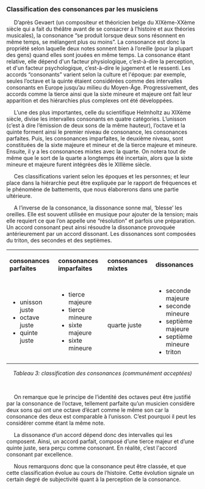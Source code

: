 ### Classification des consonances par les musiciens

<p>&nbsp;&nbsp;&nbsp;&nbsp;
D’après Gevaert (un compositeur et théoricien belge du XIXème-XXème siècle qui a fait du théâtre avant de se consacrer à l’histoire et aux théories musicales), la consonance “se produit lorsque deux sons résonnent en même temps, se mélangent plus ou moins”. La consonance est donc la propriété selon laquelle deux notes sonnent bien à l’oreille (pour la plupart des gens) quand elles sont jouées en même temps. La consonance étant relative, elle dépend d'un facteur physiologique, c’est-à-dire la perception, et d'un facteur psychologique, c’est-à-dire le jugement et le ressenti. Les accords “consonants” varient selon la culture et l'époque: par exemple, seules l’octave et la quinte étaient considérées comme des intervalles consonants en Europe jusqu’au milieu du Moyen-Âge. Progressivement, des accords comme la tierce ainsi que la sixte mineure et majeure ont fait leur apparition et des hiérarchies plus complexes ont été développées.
</p>
<p>&nbsp;&nbsp;&nbsp;&nbsp;
L’une des plus importantes, celle du scientifique Helmholtz au XIXème siècle, divise les intervalles consonants en quatre catégories. L’unisson (c’est à dire l’émission de deux sons de la même hauteur), l’octave et la quinte forment ainsi le premier niveau de consonance, les consonances parfaites. Puis, les consonances imparfaites, le deuxième niveau, sont constituées de la sixte majeure et mineur et de la tierce majeure et mineure. Ensuite, il y a les consonances mixtes avec la quarte. On notera tout de même que le sort de la quarte a longtemps été incertain, alors que la sixte mineure et majeure furent intégrées dès le XIIIème siècle.
</p>
<p>&nbsp;&nbsp;&nbsp;&nbsp;
Ces classifications varient selon les époques et les personnes; et leur place dans la hiérarchie peut être expliquée par le rapport de fréquences et le phénomène de battements, que nous élaborerons dans une partie ultérieure.
</p>
<p>&nbsp;&nbsp;&nbsp;&nbsp;
 A l’inverse de la consonance, la dissonance sonne mal, ‘blesse’ les oreilles. Elle est souvent utilisée en musique pour ajouter de la tension; mais elle requiert ce que l’on appelle une “résolution” et parfois une préparation. Un accord consonant peut ainsi résoudre la dissonance provoquée antérieurement par un accord dissonant. Les dissonances sont composées du triton, des secondes et des septièmes.
</p>
<table>
	<tbody>
		<tr>
			<td>
				<p>
					<strong>
						 consonances parfaites
					</strong>
				</p>
			</td>
			<td>
				<p>
					<strong>
						 consonances imparfaites
					</strong>
				</p>
			</td>
			<td>
				<p>
					<strong>
						 consonances mixtes
					</strong>
				</p>
			</td>
			<td>
				<p>
					<strong>
						 dissonances
					</strong>
				</p>
			</td>
		</tr>
		<tr>
			<td>
				<ul>
					<li >
						unisson juste
					</li>
					<li >
						octave juste
					</li>
					<li >
						quinte juste
					</li>
				</ul>
			</td>
			<td>
				<ul>
					<li >
						tierce majeure
					</li>
					<li >
						tierce mineure
					</li>
					<li >
						sixte majeure
					</li>
					<li >
						sixte mineure
					</li>
				</ul>
			</td>
			<td>
				<br />
				<p>
					quarte juste
				</p>
			</td>
			<td>
				<ul>
					<li >
						seconde majeure
					</li>
					<li >
						seconde mineure
					</li>
					<li >
						septième majeure
					</li>
					<li >
						septième mineure
					</li>
					<li >
						triton
					</li>
				</ul>
			</td>
		</tr>
	</tbody>
</table>

<center>
<p><em> Tableau 3: classification des consonances (communément acceptées) </em></p>
</center>
<p>
&nbsp;
</p>
<p>&nbsp;&nbsp;&nbsp;&nbsp;
    On remarque que le principe de l’identité des octaves peut être justifié par la consonance de l’octave, tellement parfaite qu’un musicien considère deux sons qui ont une octave d’écart comme le même son car la consonance des deux est comparable à l’unisson. C’est pourquoi il peut les considérer comme étant la même note.
</p>
<p>&nbsp;&nbsp;&nbsp;&nbsp;
    La dissonance d’un accord dépend donc des intervalles qui les composent. Ainsi, un accord parfait, composé d’une tierce majeur et d’une quinte juste, sera perçu comme consonant. En réalité, c’est l'accord consonant par excellence.
</p>
<p>&nbsp;&nbsp;&nbsp;&nbsp;
    Nous remarquons donc que la consonance peut être classée, et que cette classification évolue au cours de l’histoire. Cette évolution signale un certain degré de subjectivité quant à la perception de la consonance.
</p>